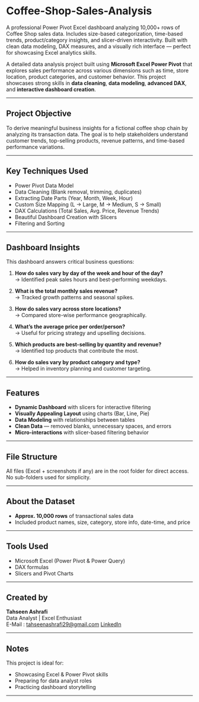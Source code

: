 # Coffee-Shop-Sales-Analysis
A professional Power Pivot Excel dashboard analyzing 10,000+ rows of Coffee Shop sales data. Includes size-based categorization, time-based trends, product/category insights, and slicer-driven interactivity. Built with clean data modeling, DAX measures, and a visually rich interface — perfect for showcasing Excel analytics skills.



A detailed data analysis project built using **Microsoft Excel Power Pivot** that explores sales performance across various dimensions such as time, store location, product categories, and customer behavior. This project showcases strong skills in **data cleaning**, **data modeling**, **advanced DAX**, and **interactive dashboard creation**.

---

##  Project Objective

To derive meaningful business insights for a fictional coffee shop chain by analyzing its transaction data. The goal is to help stakeholders understand customer trends, top-selling products, revenue patterns, and time-based performance variations.

---

##  Key Techniques Used

- Power Pivot Data Model
- Data Cleaning (Blank removal, trimming, duplicates)
- Extracting Date Parts (Year, Month, Week, Hour)
- Custom Size Mapping (L → Large, M → Medium, S → Small)
- DAX Calculations (Total Sales, Avg. Price, Revenue Trends)
- Beautiful Dashboard Creation with Slicers
- Filtering and Sorting

---

## Dashboard Insights

This dashboard answers critical business questions:

1. **How do sales vary by day of the week and hour of the day?**  
   → Identified peak sales hours and best-performing weekdays.

2. **What is the total monthly sales revenue?**  
   → Tracked growth patterns and seasonal spikes.

3. **How do sales vary across store locations?**  
   → Compared store-wise performance geographically.

4. **What’s the average price per order/person?**  
   → Useful for pricing strategy and upselling decisions.

5. **Which products are best-selling by quantity and revenue?**  
   → Identified top products that contribute the most.

6. **How do sales vary by product category and type?**  
   → Helped in inventory planning and customer targeting.

---

## Features

- **Dynamic Dashboard** with slicers for interactive filtering  
- **Visually Appealing Layout** using charts (Bar, Line, Pie)  
- **Data Modeling** with relationships between tables  
- **Clean Data** — removed blanks, unnecessary spaces, and errors  
- **Micro-interactions** with slicer-based filtering behavior

---

## File Structure

All files (Excel + screenshots if any) are in the root folder for direct access. No sub-folders used for simplicity.

---

## About the Dataset

- **Approx. 10,000 rows** of transactional sales data
- Included product names, size, category, store info, date-time, and price

---

## Tools Used

- Microsoft Excel (Power Pivot & Power Query)
- DAX formulas
- Slicers and Pivot Charts

---

## Created by

**Tahseen Ashrafi**  
Data Analyst | Excel Enthusiast  
E-Mail : tahseenashrafi29@gmail.com
[LinkedIn](https://www.linkedin.com/in/tahseen-ashrafi-489a4825a)

---

## Notes

This project is ideal for:
- Showcasing Excel & Power Pivot skills
- Preparing for data analyst roles
- Practicing dashboard storytelling

---

